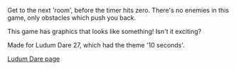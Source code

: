 Get to the next 'room', before the timer hits zero. There's no enemies in this game, only obstacles which push you back.

This game has graphics that looks like something! Isn't it exciting?

Made for Ludum Dare 27, which had the theme '10 seconds'.

[Ludum Dare page](http://ludumdare.com/compo/ludum-dare-27/?action=preview&uid=16081)